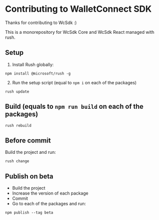 # Contributing to WalletConnect SDK
Thanks for contributing to WcSdk :)

This is a monorepository for WcSdk Core and WcSdk React managed with rush.

## Setup
1. Install Rush globally:
```
npm install @microsoft/rush -g
```
2. Run the setup script (equal to `npm i` on each of the packages)
```
rush update
```

## Build (equals to `npm run build` on each of the packages)
```
rush rebuild
```

## Before commit
Build the project and run:
```
rush change
```

## Publish on beta
- Build the project
- Increase the version of each package
- Commit
- Go to each of the packages and run:
```
npm publish --tag beta
```
